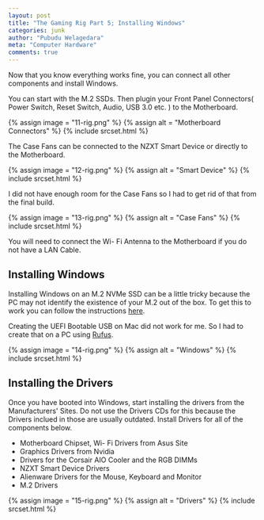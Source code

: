 ```yaml
---
layout: post
title: "The Gaming Rig Part 5; Installing Windows"
categories: junk
author: "Pubudu Welagedara"
meta: "Computer Hardware"
comments: true
---
```


Now that you know everything works fine, you can connect all other components and install Windows.

You can start with the M.2 SSDs. Then plugin your Front Panel Connectors( Power Switch, Reset Switch, Audio, USB 3.0 etc. ) to the Motherboard.

{% assign image = "11-rig.png" %}
{% assign alt = "Motherboard Connectors" %}
{% include srcset.html %}

The Case Fans can be connected to the NZXT Smart Device or directly to the Motherboard.

{% assign image = "12-rig.png" %}
{% assign alt = "Smart Device" %}
{% include srcset.html %}

I did not have enough room for the Case Fans so I had to get rid of that from the final build.

{% assign image = "13-rig.png" %}
{% assign alt = "Case Fans" %}
{% include srcset.html %}

You will need to connect the Wi- Fi Antenna to the Motherboard if you do not have a LAN Cable.

## Installing Windows

Installing Windows on an M.2 NVMe SSD can be a little tricky because the PC may not identify the existence of your M.2 out of the box. To get this to work you can follow the instructions [here][m_dot_two_boot].

Creating the UEFI Bootable USB on Mac did not work for me. So I had to create that on a PC using [Rufus][rufus].

{% assign image = "14-rig.png" %}
{% assign alt = "Windows" %}
{% include srcset.html %}

## Installing the Drivers

Once you have booted into Windows, start installing the drivers from the Manufacturers' Sites. Do not use the Drivers CDs for this because the Drivers inclued in those are usually outdated. Install Drivers for all of the components below.

- Motherboard Chipset, Wi- Fi Drivers from Asus Site
- Graphics Drivers from Nvidia
- Drivers for the Corsair AIO Cooler and the RGB DIMMs
- NZXT Smart Device Drivers
- Alienware Drivers for the Mouse, Keyboard and Monitor
- M.2 Drivers 

{% assign image = "15-rig.png" %}
{% assign alt = "Drivers" %}
{% include srcset.html %}

[m_dot_two_boot]: http://www.tomshardware.com/answers/id-3473090/install-windows.html
[rufus]: https://rufus.ie/












